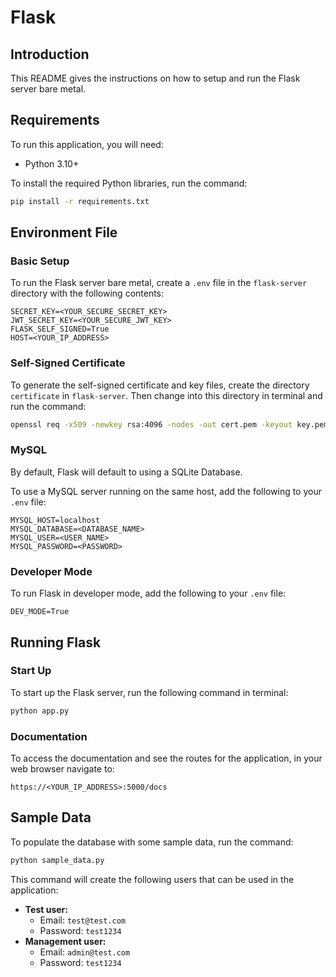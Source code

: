 # Flask
## Introduction
This README gives the instructions on how to setup and run the Flask server bare metal.
## Requirements
To run this application, you will need:
* Python 3.10+

To install the required Python libraries, run the command:
```cmd
pip install -r requirements.txt
```
## Environment File
### Basic Setup
To run the Flask server bare metal, create a `.env` file in the `flask-server` directory with the following contents:
```.env
SECRET_KEY=<YOUR_SECURE_SECRET_KEY>
JWT_SECRET_KEY=<YOUR_SECURE_JWT_KEY>
FLASK_SELF_SIGNED=True
HOST=<YOUR_IP_ADDRESS>
```
### Self-Signed Certificate
To generate the self-signed certificate and key files, create the directory `certificate` in `flask-server`. Then change into this directory in terminal and run the command:
```cmd
openssl req -x509 -newkey rsa:4096 -nodes -out cert.pem -keyout key.pem -days 365
```
### MySQL
By default, Flask will default to using a SQLite Database.

To use a MySQL server running on the same host, add the following to your `.env` file:
```.env
MYSQL_HOST=localhost
MYSQL_DATABASE=<DATABASE_NAME>
MYSQL_USER=<USER_NAME>
MYSQL_PASSWORD=<PASSWORD>
```
### Developer Mode
To run Flask in developer mode, add the following to your `.env` file:
```.env
DEV_MODE=True
```
## Running Flask
### Start Up
To start up the Flask server, run the following command in terminal:
```cmd
python app.py
```
### Documentation
To access the documentation and see the routes for the application, in your web browser navigate to:
```
https://<YOUR_IP_ADDRESS>:5000/docs
```
## Sample Data
To populate the database with some sample data, run the command:
```cmd
python sample_data.py
```
This command will create the following users that can be used in the application:
* **Test user:**
  * Email: `test@test.com`
  * Password: `test1234`
* **Management user:**
  * Email: `admin@test.com`
  * Password: `test1234`

